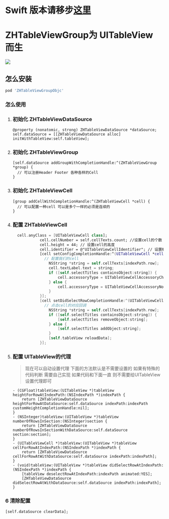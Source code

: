 # Swift 版本请移步[这里](https://github.com/josercc/ZHTableViewGroupSwift)

# ZHTableViewGroup为 UITableView 而生

![](http://olg3v8vew.bkt.clouddn.com/2017-03-16-38.gif)

## 怎么安装

```ruby
pod 'ZHTableViewGroupObjc'
```



### 怎么使用

1. ### 初始化 ZHTableViewDataSource

   ```objc
   @property (nonatomic, strong) ZHTableViewDataSource *dataSource;
   self.dataSource = [[ZHTableViewDataSource alloc] initWithTableView:self.tableView];
   ```

2. ### 初始化 ZHTableViewGroup 

   ```objc
   [self.dataSource addGroupWithCompletionHandle:^(ZHTableViewGroup *group) {
     // 可以注册Header Footer 各种各样的Cell
   }
   ```

3. ### 初始化 ZHTableViewCell

   ```objc
   [group addCellWithCompletionHandle:^(ZHTableViewCell *cell) {  
     // 可以配置一种cell 可以是多个一样的必须是连续的
   }
   ```

4. ### 配置 ZHTableViewCell

   ```swift
     cell.anyClass = [UITableViewCell class];
               cell.cellNumber = self.cellTexts.count; //设置cell的个数
               cell.height = 44; // 设置cell的高度
               cell.identifier = @"UITableViewCellIdentifier"; // 设置标识符
               [cell setConfigCompletionHandle:^(UITableViewCell *cell, NSIndexPath *indexPath) { 
                 // 配置我们的cell
                   NSString *string = self.cellTexts[indexPath.row];
                   cell.textLabel.text = string;
                   if ([self.selectTitles containsObject:string]) {
                       cell.accessoryType = UITableViewCellAccessoryCheckmark;
                   } else {
                       cell.accessoryType = UITableViewCellAccessoryNone;
                   }
               }];
               [cell setDidSelectRowCompletionHandle:^(UITableViewCell *cell, NSIndexPath *indexPath) {
                 // 点击cell的对应回调
                   NSString *string = self.cellTexts[indexPath.row];
                   if ([self.selectTitles containsObject:string]) {
                       [self.selectTitles removeObject:string];
                   } else {
                       [self.selectTitles addObject:string];
                   }
                   [self.tableView reloadData];
               }];
   ```

5. ### 配置 UITableView的代理

   > 现在可以自动设置代理 下面的方法默认是不需要设置的 如果有特殊的代码判断 需要自己实现 如果代码和下面一直  则不需要给UITableView设置代理即可

   ```objc
   - (CGFloat)tableView:(UITableView *)tableView heightForRowAtIndexPath:(NSIndexPath *)indexPath {
       return [ZHTableViewDataSource heightForRowAtDataSource:self.dataSource indexPath:indexPath customHeightCompletionHandle:nil];
   }
   - (NSInteger)tableView:(UITableView *)tableView numberOfRowsInSection:(NSInteger)section {
       return [ZHTableViewDataSource numberOfRowsInSectionWithDataSource:self.dataSource section:section];
   }
   - (UITableViewCell *)tableView:(UITableView *)tableView cellForRowAtIndexPath:(NSIndexPath *)indexPath {
       return [ZHTableViewDataSource cellForRowAtWithDataSource:self.dataSource indexPath:indexPath];
   }
   - (void)tableView:(UITableView *)tableView didSelectRowAtIndexPath:(NSIndexPath *)indexPath {
       [tableView deselectRowAtIndexPath:indexPath animated:YES];
       [ZHTableViewDataSource didSelectRowAtWithDataSource:self.dataSource indexPath:indexPath];
   }

   ```

### 6 清除配置

```objc
[self.dataSource clearData];
```